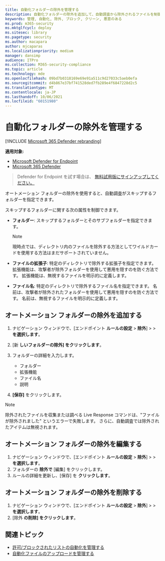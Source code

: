 ```yaml
---
title: 自動化フォルダーの除外を管理する
description: 自動化フォルダーの除外を追加して、自動調査から除外されるファイルを制御します。
keywords: 管理, 自動化, 除外, ブロック, クリーン, 悪意のある
ms.prod: m365-security
ms.mktglfcycl: deploy
ms.sitesec: library
ms.pagetype: security
ms.author: macapara
author: mjcaparas
ms.localizationpriority: medium
manager: dansimp
audience: ITPro
ms.collection: M365-security-compliance
ms.topic: article
ms.technology: mde
ms.openlocfilehash: 09bd7b0318169e69e91a511c9d27033c5aeb0efa
ms.sourcegitcommit: d4b867e37bf741528ded7fb289e4f6847228d2c5
ms.translationtype: MT
ms.contentlocale: ja-JP
ms.lasthandoff: 10/06/2021
ms.locfileid: "60151980"
---
```

# <a name="manage-automation-folder-exclusions"></a>自動化フォルダーの除外を管理する

[!INCLUDE [Microsoft 365 Defender rebranding](../../includes/microsoft-defender.md)]


**適用対象:**
- [Microsoft Defender for Endpoint](https://go.microsoft.com/fwlink/p/?linkid=2154037)
- [Microsoft 365 Defender](https://go.microsoft.com/fwlink/?linkid=2118804)

> Defender for Endpoint を試す場合は、 [無料試用版にサインアップしてください。](https://signup.microsoft.com/create-account/signup?products=7f379fee-c4f9-4278-b0a1-e4c8c2fcdf7e&ru=https://aka.ms/MDEp2OpenTrial?ocid=docs-wdatp-automationexclusionfolder-abovefoldlink)

オートメーション フォルダーの除外を使用すると、自動調査がスキップするフォルダーを指定できます。

スキップするフォルダーに関する次の属性を制御できます。

- **フォルダー**: スキップするフォルダーとそのサブフォルダーを指定できます。

  > [!NOTE]
  > 現時点では、ディレクトリ内のファイルを除外する方法としてワイルドカードを使用する方法はまだサポートされていません。

- **ファイルの拡張子**: 特定のディレクトリで除外する拡張子を指定できます。 拡張機能は、攻撃者が除外フォルダーを使用して悪用を隠すのを防ぐ方法です。 拡張機能は、無視するファイルを明示的に定義します。

- **ファイル名**: 特定のディレクトリで除外するファイル名を指定できます。 名前は、攻撃者が除外されたフォルダーを使用して悪用を隠すのを防ぐ方法です。 名前は、無視するファイルを明示的に定義します。

## <a name="add-an-automation-folder-exclusion"></a>オートメーション フォルダーの除外を追加する

1. ナビゲーション ウィンドウで、[エンドポイント **ルールの設定** \> **除外**] \>  \> **を選択します**。

2. [新 **しいフォルダーの除外] をクリックします**。

3. フォルダーの詳細を入力します。

    - フォルダー
    - 拡張機能
    - ファイル名
    - 説明

4. **[保存]** をクリックします。

> [!NOTE]
> 除外されたファイルを収集または調べる Live Response コマンドは、"ファイルが除外されました" というエラーで失敗します。 さらに、自動調査では除外されたアイテムは無視されます。

## <a name="edit-an-automation-folder-exclusion"></a>オートメーション フォルダーの除外を編集する

1. ナビゲーション ウィンドウで、[エンドポイント **ルールの設定** \> **除外**] \>  \> **を選択します**。
2. フォルダーの **除外で** [編集] をクリックします。
3. ルールの詳細を更新し、[保存] を **クリックします**。

## <a name="remove-an-automation-folder-exclusion"></a>オートメーション フォルダーの除外を削除する

1. ナビゲーション ウィンドウで、[エンドポイント **ルールの設定** \> **除外**] \>  \> **を選択します**。
2. [除外 **の削除] をクリックします**。

## <a name="related-topics"></a>関連トピック

- [許可/ブロックされたリストの自動化を管理する](manage-indicators.md)
- [自動化ファイルのアップロードを管理する](manage-automation-file-uploads.md)
